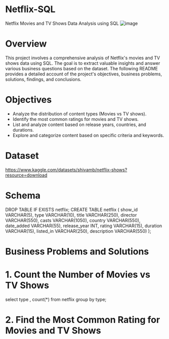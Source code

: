 # Netflix-SQL
Netflix Movies and TV Shows Data Analysis using SQL
![image](https://github.com/user-attachments/assets/27cda6f0-9f98-4066-bd8d-69705b0b07dc)

# Overview
This project involves a comprehensive analysis of Netflix's movies and TV shows data using SQL. The goal is to extract valuable insights and answer various business questions based on the dataset. The following README provides a detailed account of the project's objectives, business problems, solutions, findings, and conclusions.

# Objectives
- Analyze the distribution of content types (Movies vs TV shows).
- Identify the most common ratings for movies and TV shows.
- List and analyze content based on release years, countries, and durations.
- Explore and categorize content based on specific criteria and keywords.

# Dataset
https://www.kaggle.com/datasets/shivamb/netflix-shows?resource=download

# Schema
DROP TABLE IF EXISTS netflix;
CREATE TABLE netflix
(
    show_id      VARCHAR(5),
    type         VARCHAR(10),
    title        VARCHAR(250),
    director     VARCHAR(550),
    casts        VARCHAR(1050),
    country      VARCHAR(550),
    date_added   VARCHAR(55),
    release_year INT,
    rating       VARCHAR(15),
    duration     VARCHAR(15),
    listed_in    VARCHAR(250),
    description  VARCHAR(550)
);

# Business Problems and Solutions

# 1. Count the Number of Movies vs TV Shows
select type , count(*)
from netflix 
group by type;

# 2. Find the Most Common Rating for Movies and TV Shows









